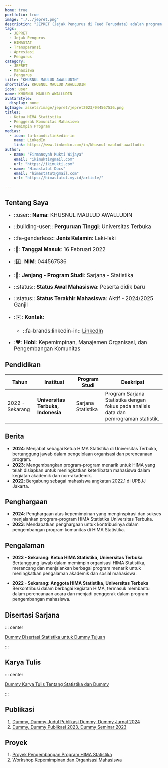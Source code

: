 ```yaml
---
home: true
portfolio: true
image: "./../jepret.png"
description: "JEPRET (Jejak Pengurus di Feed Terupdate) adalah program yang memberikan apresiasi kepada pengurus terdahulu atas kontribusinya selama masa jabatannya serta menyediakan transparansi mengenai pengurus yang sedang menjabat di HIMASTAT."
tags:
  - JEPRET
  - Jejak Pengurus
  - HIMASTAT
  - Transparansi
  - Apresiasi
  - Pengurus
category:
  - JEPRET
  - Mahasiswa
  - Pengurus
title: "KHUSNUL MAULUD AWALLUDIN"
shortTitle: KHUSNUL MAULUD AWALLUDIN
icon: user
name: KHUSNUL MAULUD AWALLUDIN
avatarStyle:
  display: none
bgImage: assets/image/jepret/jepret2023/044567536.png
titles:
  - Ketua HIMA Statistika
  - Penggerak Komunitas Mahasiswa
  - Pemimpin Program
medias:
  - icon: fa-brands:linkedin-in
    name: LinkedIn
    link: https://www.linkedin.com/in/khusnul-maulud-awalludin
author:
  - name: "Firmansyah Mukti Wijaya"
    email: "ikimukti@gmail.com"
    url: "https://ikimukti.com"
  - name: "Himastatut Docs"
    email: "himastatut@gmail.com"
    url: "https://himastatut.my.id/article/"

---
```


## Tentang Saya

<div style="font-size: 1.2em">

- ::user:: **Nama**: KHUSNUL MAULUD AWALLUDIN
- ::building-user:: **Perguruan Tinggi**: Universitas Terbuka
- ::fa-genderless:: **Jenis Kelamin**: Laki-laki
- ::calendar:: **Tanggal Masuk**: 16 Februari 2022
- ::hash:: **NIM**: 044567536
- ::book:: **Jenjang - Program Studi**: Sarjana - Statistika
- ::status:: **Status Awal Mahasiswa**: Peserta didik baru
- ::status:: **Status Terakhir Mahasiswa**: Aktif - 2024/2025 Ganjil
- ::envelope:: **Kontak**:
  - ::fa-brands:linkedin-in:: [LinkedIn](https://www.linkedin.com/in/khusnul-maulud-awalludin)

- ::heart:: **Hobi**: Kepemimpinan, Manajemen Organisasi, dan Pengembangan Komunitas

</div>

## Pendidikan

| Tahun       | Institusi                        | Program Studi           | Deskripsi                                                               |
|-------------|-----------------------------------|-------------------------|-------------------------------------------------------------------------|
| 2022 - Sekarang | **Universitas Terbuka, Indonesia** | Sarjana Statistika       | Program Sarjana Statistika dengan fokus pada analisis data dan pemrograman statistik. |

## Berita

- **2024**: Menjabat sebagai Ketua HIMA Statistika di Universitas Terbuka, bertanggung jawab dalam pengelolaan organisasi dan perencanaan program.
- **2023**: Mengembangkan program-program menarik untuk HIMA yang telah disiapkan untuk meningkatkan keterlibatan mahasiswa dalam kegiatan akademik dan non-akademik.
- **2022**: Bergabung sebagai mahasiswa angkatan 2022.1 di UPBJJ Jakarta.

## Penghargaan

- **2024**: Penghargaan atas kepemimpinan yang menginspirasi dan sukses menjalankan program-program HIMA Statistika Universitas Terbuka.
- **2023**: Mendapatkan penghargaan untuk kontribusinya dalam pengembangan program komunitas di HIMA Statistika.

## Pengalaman

- **2023 - Sekarang**: **Ketua HIMA Statistika**, **Universitas Terbuka**  
  Bertanggung jawab dalam memimpin organisasi HIMA Statistika, merancang dan menjalankan berbagai program menarik untuk meningkatkan pengalaman akademik dan sosial mahasiswa.

- **2022 - Sekarang**: **Anggota HIMA Statistika**, **Universitas Terbuka**  
  Berkontribusi dalam berbagai kegiatan HIMA, termasuk membantu dalam perencanaan acara dan menjadi penggerak dalam program pengembangan mahasiswa.

## Disertasi Sarjana

::: center

[Dummy Disertasi Statistika untuk Dummy Tujuan](mhs-044567536.md)

:::

## Karya Tulis

::: center

[Dummy Karya Tulis Tentang Statistika dan Dummy](mhs-044567536.md)

:::

## Publikasi

1. [Dummy, Dummy Judul Publikasi Dummy, Dummy Jurnal 2024](https://dummy-jurnal.example.com)
2. [Dummy, Dummy Publikasi 2023, Dummy Seminar 2023](https://dummy-seminar.example.com)

## Proyek

1. [Proyek Pengembangan Program HIMA Statistika](https://dummy-proyek-hima.example.com)
2. [Workshop Kepemimpinan dan Organisasi Mahasiswa](https://dummy-workshop-leadership.example.com)
